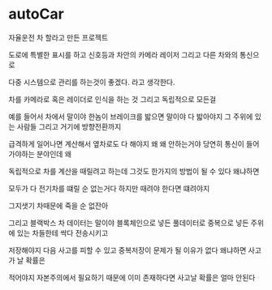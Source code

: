 # autoCar

자율운전 차 할라고 만든 프로젝트 

도로에 특별한 표시를 하고 신호등과 차안의 카메라 레이저 그리고 다른 차와의 통신으로 

다중 시스템으로 관리를 하는것이 좋겠다. 라고 생각한다. 

차를 카메라로 혹은 레이더로 인식을 하는 것 그리고 독립적으로 모든걸 

예를 들어서 차에서 말이야 한놈이 브레이크를 밟으면 말이야 다 밟아야지 그 주위에 있는 사람들 그리고 거기에 방향전환까지 

급격하게 일어나면 계산해서 옆차로도 다 해야지 왜 왜 안하는거야 당연히 통신이 들어가야하는 분야인데 왜

독립적으로 차를 계산을 때릴려고 하는데 그것도 한가지의 방법이 될 수 있다 왜냐하면 

모두가 다 전기차를 떄릴 순 없는거다 하지만 때려야 한다면 떄려야지 

그지샛기 차때문에 죽을 순 없잔아 

그리고 블랙박스 차 데이터는 말이야 블록체인으로 넣든 풀데이터로 중복으로 넣든 주위에 있는 차들한테 싹다 전송시키고

저장해야지 다음 사고를 피할 수 있고 중복저장이 문제가 될 이유가 없다 왜냐하면 사고가 날 확률은 

적어야지 자본주의에서 필요하기 때문에 이미 존재하다면 사고날 확률은 얼마 안된다 
